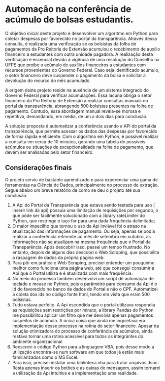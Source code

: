 # Automação na conferência de acúmulo de bolsas estudantis. 

O objetivo inicial deste projeto é desenvolver um algoritmo em Python para coletar despesas por favorecido no portal da transparência. Através dessa consulta, é realizada uma verificação se os bolsistas da folha de pagamentos da Pro Reitoria de Extensão acumulou o recebimento de auxílio financeiro a estudantes com outra unidade pagadora. A realização desta verificação é essencial devido à vigência de uma resolução do Conselho na UFPE que proíbe o acúmulo de auxílios financeiros a estudantes com recursos provenientes do Governo Federal. Caso seja identificado acúmulo, o setor financeiro deve suspender o pagamento da bolsa e solicitar a devolução do recurso do mês acumulado.

A origem deste projeto reside na ausência de um sistema integrado do Governo Federal para verificar acumulações. Essa lacuna obriga o setor financeiro da Pro Reitoria de Extensão a realizar consultas manuais no portal da transparência, abrangendo 500 bolsistas presentes na folha de pagamento. Contudo, essa abordagem manual revela-se morosa e repetitiva, demandando, em média, de um a dois dias para conclusão.

A solução proposta é automatizar a conferência usando a API do portal da transparência, que permite acessar os dados das despesas por favorecido de forma rápida e eficiente. Com o algoritmo em Python, é possível realizar a consulta em cerca de 10 minutos, gerando uma tabela de possíveis acúmulos ou situações de excepcionalidade na folha de pagamento, que devem ser analisadas pelo setor financeiro.

## Considerações finais

O projeto serviu de bastante aprendizado e para experenciar uma gama de ferramentas na Ciência de Dados, principalmente no processo de extração. Segue abaixo um breve relatório de como se deu o projeto até sua conclusão:

1. A Api do Portal da Transparência que estava sendo testada para uso ( inserir link da api) possuía uma limitação de requisições por segundo, o que pôde ser facilmente solucionado com a library rateLimiter do Python, que restringe o laço for para uma dada frequência delimitada;
2. O maior impecilho que tornou o uso da Api inviável foi o atraso na atualização das informações de pagamento. Ou seja, apenas se podia realizar a conferência referente ao mês de setembro em outubro, as informações não se atualizam na mesma frequência que o Portal da Transparência. Após descobrir isso, passei um tempo frustrado. No entanto, depois de alguns dias descobri o Web Scraping, que possibilita a raspagem de dados da própria página web.
3. Para pôr em prática o Web Scraping, precisei entender um pouquinho melhor como funciona uma página web, até que consegui consumir a Api que o Portal utiliza e é atualizada com mais frequência.
4. No meio do processo também desenvolvi um script de automação de teclado e mouse no Python, pois o parâmetro para consumo da Api é o id do favorecido no banco de dados do Portal e não o CPF. Automatizei a coleta dos ids no código fonte html, tendo em vista que eram 500 bolsistas.
5. Tudo estava perfeito. A Api escondida que o portal utilizava respondia as requisições sem restrições por minuto, a library Pandas do Python me possibilitou aplicar um filtro que me devolvia apenas pagamentos suspeitos de acúmulo. A única coisa que ainda me inquietava era implementação desse processo na rotina do setor financeiro. Apesar da solução otimizadora do processo de conferência de acúmulos, ainda restava tornar uma rotina acessível para todos os integrantes do ambiente organizacional.
6. Reescrevi o código Python para a linguagem VBA, pois desse modo a utilização encontra-se num software em que todos já estão mais familiarizados como o MS Excel.
7. Para isso, precisei instalar uma biblioteca vba para tratar arquivos Json. Resta apenas inserir os botões e as caixas de mensagem, assim tornarei a utilização da Api intuitiva e a implementação uma realidade.
